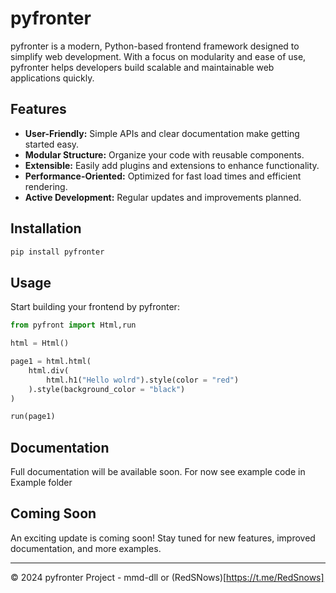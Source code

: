 # pyfronter

pyfronter is a modern, Python-based frontend framework designed to simplify web development. With a focus on modularity and ease of use, pyfronter helps developers build scalable and maintainable web applications quickly.

## Features

- **User-Friendly:** Simple APIs and clear documentation make getting started easy.
- **Modular Structure:** Organize your code with reusable components.
- **Extensible:** Easily add plugins and extensions to enhance functionality.
- **Performance-Oriented:** Optimized for fast load times and efficient rendering.
- **Active Development:** Regular updates and improvements planned.

## Installation

```bash
pip install pyfronter
```

## Usage

Start building your frontend by pyfronter:

```python
from pyfront import Html,run

html = Html()

page1 = html.html(
    html.div(
        html.h1("Hello wolrd").style(color = "red")
    ).style(background_color = "black")
)

run(page1)
```

## Documentation

Full documentation will be available soon. For now see example code in Example folder

## Coming Soon

An exciting update is coming soon! Stay tuned for new features, improved documentation, and more examples.

---

© 2024 pyfronter Project - mmd-dll or (RedSNows)[https://t.me/RedSnows]
